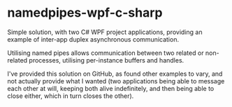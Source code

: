 # namedpipes-wpf-c-sharp
Simple solution, with two C# WPF project applications, providing an example of inter-app duplex asynchronous communication.

Utilising named pipes allows communication between two related or non-related processes, utilising per-instance buffers and handles.

I've provided this solution on GitHub, as found other examples to vary, and not actually provide what I wanted (two applications being able to message each other at will, keeping both alive indefinitely, and then being able to close either, which in turn closes the other).
